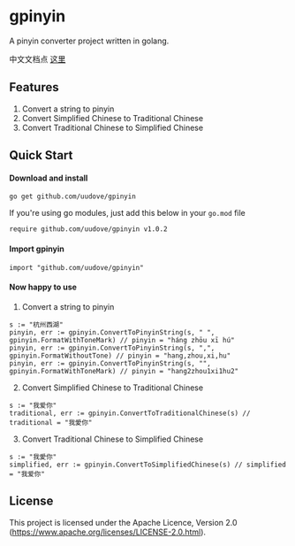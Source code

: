 # gpinyin

A pinyin converter project written in golang.

中文文档点 [这里](README_zh.md)

## Features

1. Convert a string to pinyin
2. Convert Simplified Chinese to Traditional Chinese
3. Convert Traditional Chinese to Simplified Chinese

## Quick Start

#### Download and install

```
go get github.com/uudove/gpinyin
```

If you're using go modules, just add this below in your `go.mod` file

```
require github.com/uudove/gpinyin v1.0.2
```

#### Import gpinyin

```
import "github.com/uudove/gpinyin"
```

#### Now happy to use

1. Convert a string to pinyin
   
```
s := "杭州西湖"
pinyin, err := gpinyin.ConvertToPinyinString(s, " ", gpinyin.FormatWithToneMark) // pinyin = "háng zhōu xī hú"
pinyin, err := gpinyin.ConvertToPinyinString(s, ",", gpinyin.FormatWithoutTone) // pinyin = "hang,zhou,xi,hu"
pinyin, err := gpinyin.ConvertToPinyinString(s, "", gpinyin.FormatWithToneMark) // pinyin = "hang2zhou1xi1hu2"
```

2. Convert Simplified Chinese to Traditional Chinese

```
s := "我爱你"
traditional, err := gpinyin.ConvertToTraditionalChinese(s) // traditional = "我愛你"
```

3. Convert Traditional Chinese to Simplified Chinese

```
s := "我愛你"
simplified, err := gpinyin.ConvertToSimplifiedChinese(s) // simplified = "我爱你"
```


## License

This project is licensed under the Apache Licence, Version 2.0 (https://www.apache.org/licenses/LICENSE-2.0.html).
